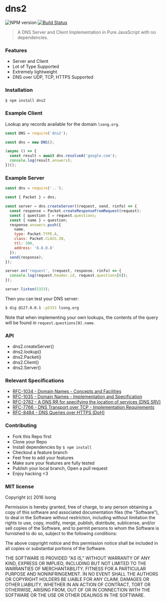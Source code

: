 # dns2 

![NPM version](https://img.shields.io/npm/v/dns2.svg?style=flat)
[![Build Status](https://travis-ci.org/song940/node-dns.svg?branch=master)](https://travis-ci.org/song940/node-dns)

> A DNS Server and Client Implementation in Pure JavaScript with no dependencies.

### Features

+ Server and Client
+ Lot of Type Supported
+ Extremely lightweight
+ DNS over UDP, TCP, HTTPS Supported

### Installation

```bash
$ npm install dns2
```

### Example Client

Lookup any records available for the domain `lsong.org`.

```js
const DNS = require('dns2');

const dns = new DNS();

(async () => {
  const result = await dns.resolveA('google.com');
  console.log(result.answers);
})();
```

### Example Server

```js
const dns = require('..');

const { Packet } = dns;

const server = dns.createServer((request, send, rinfo) => {
  const response = Packet.createResponseFromRequest(request);
  const [ question ] = request.questions;
  const { name } = question;
  response.answers.push({
    name,
    type: Packet.TYPE.A,
    class: Packet.CLASS.IN,
    ttl: 300,
    address: '8.8.8.8'
  });
  send(response);
});

server.on('request', (request, response, rinfo) => {
  console.log(request.header.id, request.questions[0]);
});

server.listen(5333);
```

Then you can test your DNS server:

```bash
$ dig @127.0.0.1 -p5333 lsong.org
```

Note that when implementing your own lookups, the contents of the query
will be found in `request.questions[0].name`.

### API

- dns2.createServer()
- dns2.lookup()
- dns2.Packet()
- dns2.Client()
- dns2.Server()

### Relevant Specifications

+ [RFC-1034 - Domain Names - Concepts and Facilities](https://tools.ietf.org/html/rfc1034)
+ [RFC-1035 - Domain Names - Implementation and Specification](https://tools.ietf.org/html/rfc1035)
+ [RFC-2782 - A DNS RR for specifying the location of services (DNS SRV)](https://tools.ietf.org/html/rfc2782)
+ [RFC-7766 - DNS Transport over TCP - Implementation Requirements](https://tools.ietf.org/html/rfc7766)
+ [RFC-8484 - DNS Queries over HTTPS (DoH)](https://tools.ietf.org/html/rfc8484)

### Contributing

- Fork this Repo first
- Clone your Repo
- Install dependencies by `$ npm install`
- Checkout a feature branch
- Feel free to add your features
- Make sure your features are fully tested
- Publish your local branch, Open a pull request
- Enjoy hacking <3

### MIT license

Copyright (c) 2016 lsong

Permission is hereby granted, free of charge, to any person obtaining a copy
of this software and associated documentation files (the "Software"), to deal
in the Software without restriction, including without limitation the rights
to use, copy, modify, merge, publish, distribute, sublicense, and/or sell
copies of the Software, and to permit persons to whom the Software is
furnished to do so, subject to the following conditions:

The above copyright notice and this permission notice shall be included in
all copies or substantial portions of the Software.

THE SOFTWARE IS PROVIDED "AS IS," WITHOUT WARRANTY OF ANY KIND, EXPRESS OR
IMPLIED, INCLUDING BUT NOT LIMITED TO THE WARRANTIES OF MERCHANTABILITY,
FITNESS FOR A PARTICULAR PURPOSE AND NONINFRINGEMENT. IN NO EVENT SHALL THE
AUTHORS OR COPYRIGHT HOLDERS BE LIABLE FOR ANY CLAIM, DAMAGES OR OTHER
LIABILITY, WHETHER IN AN ACTION OF CONTRACT, TORT OR OTHERWISE, ARISING FROM,
OUT OF OR IN CONNECTION WITH THE SOFTWARE OR THE USE OR OTHER DEALINGS IN
THE SOFTWARE.
